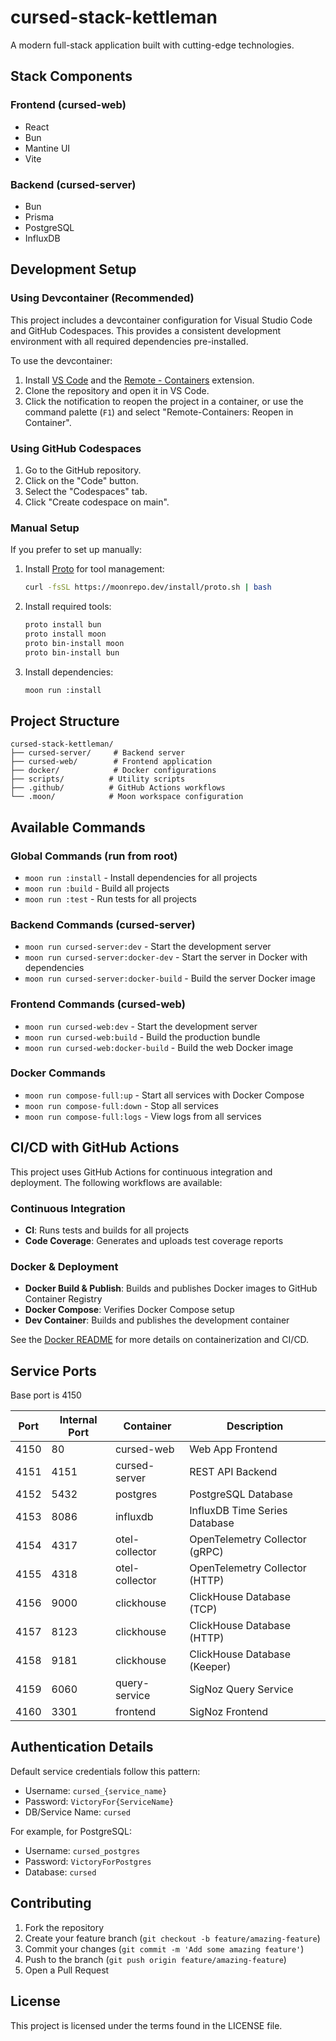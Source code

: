 # cursed-stack-kettleman

A modern full-stack application built with cutting-edge technologies.

## Stack Components

### Frontend (cursed-web)
- React
- Bun
- Mantine UI
- Vite

### Backend (cursed-server)
- Bun
- Prisma
- PostgreSQL
- InfluxDB

## Development Setup

### Using Devcontainer (Recommended)

This project includes a devcontainer configuration for Visual Studio Code and GitHub Codespaces. This provides a consistent development environment with all required dependencies pre-installed.

To use the devcontainer:

1. Install [VS Code](https://code.visualstudio.com/) and the [Remote - Containers](https://marketplace.visualstudio.com/items?itemName=ms-vscode-remote.remote-containers) extension.
2. Clone the repository and open it in VS Code.
3. Click the notification to reopen the project in a container, or use the command palette (`F1`) and select "Remote-Containers: Reopen in Container".

### Using GitHub Codespaces

1. Go to the GitHub repository.
2. Click on the "Code" button.
3. Select the "Codespaces" tab.
4. Click "Create codespace on main".

### Manual Setup

If you prefer to set up manually:

1. Install [Proto](https://moonrepo.dev/proto) for tool management:
   ```bash
   curl -fsSL https://moonrepo.dev/install/proto.sh | bash
   ```

2. Install required tools:
   ```bash
   proto install bun
   proto install moon
   proto bin-install moon
   proto bin-install bun
   ```

3. Install dependencies:
   ```bash
   moon run :install
   ```

## Project Structure

```
cursed-stack-kettleman/
├── cursed-server/     # Backend server
├── cursed-web/        # Frontend application
├── docker/            # Docker configurations
├── scripts/          # Utility scripts
├── .github/          # GitHub Actions workflows
└── .moon/            # Moon workspace configuration
```

## Available Commands

### Global Commands (run from root)
- `moon run :install` - Install dependencies for all projects
- `moon run :build` - Build all projects
- `moon run :test` - Run tests for all projects

### Backend Commands (cursed-server)
- `moon run cursed-server:dev` - Start the development server
- `moon run cursed-server:docker-dev` - Start the server in Docker with dependencies
- `moon run cursed-server:docker-build` - Build the server Docker image

### Frontend Commands (cursed-web)
- `moon run cursed-web:dev` - Start the development server
- `moon run cursed-web:build` - Build the production bundle
- `moon run cursed-web:docker-build` - Build the web Docker image

### Docker Commands
- `moon run compose-full:up` - Start all services with Docker Compose
- `moon run compose-full:down` - Stop all services
- `moon run compose-full:logs` - View logs from all services

## CI/CD with GitHub Actions

This project uses GitHub Actions for continuous integration and deployment. The following workflows are available:

### Continuous Integration
- **CI**: Runs tests and builds for all projects
- **Code Coverage**: Generates and uploads test coverage reports

### Docker & Deployment
- **Docker Build & Publish**: Builds and publishes Docker images to GitHub Container Registry
- **Docker Compose**: Verifies Docker Compose setup
- **Dev Container**: Builds and publishes the development container

See the [Docker README](docker/README.md) for more details on containerization and CI/CD.

## Service Ports

Base port is 4150

| Port | Internal Port | Container | Description |
|------|--------------|-----------|-------------|
| 4150 | 80 | cursed-web | Web App Frontend |
| 4151 | 4151 | cursed-server | REST API Backend |
| 4152 | 5432 | postgres | PostgreSQL Database |
| 4153 | 8086 | influxdb | InfluxDB Time Series Database |
| 4154 | 4317 | otel-collector | OpenTelemetry Collector (gRPC) |
| 4155 | 4318 | otel-collector | OpenTelemetry Collector (HTTP) |
| 4156 | 9000 | clickhouse | ClickHouse Database (TCP) |
| 4157 | 8123 | clickhouse | ClickHouse Database (HTTP) |
| 4158 | 9181 | clickhouse | ClickHouse Database (Keeper) |
| 4159 | 6060 | query-service | SigNoz Query Service |
| 4160 | 3301 | frontend | SigNoz Frontend |

## Authentication Details

Default service credentials follow this pattern:
- Username: `cursed_{service_name}`
- Password: `VictoryFor{ServiceName}`
- DB/Service Name: `cursed`

For example, for PostgreSQL:
- Username: `cursed_postgres`
- Password: `VictoryForPostgres`
- Database: `cursed`

## Contributing

1. Fork the repository
2. Create your feature branch (`git checkout -b feature/amazing-feature`)
3. Commit your changes (`git commit -m 'Add some amazing feature'`)
4. Push to the branch (`git push origin feature/amazing-feature`)
5. Open a Pull Request

## License

This project is licensed under the terms found in the LICENSE file.
